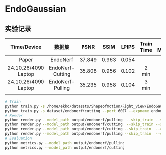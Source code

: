 # EndoGaussian


## 实验记录

|     Time/Device      |      数据集      |  PSNR  | SSIM  | LPIPS | Train Time | GPU Memory | 迭代次数 |
| :------------------: | :--------------: | :----: | :---: | :---: | :--------: | :--------: | :------: |
|        Paper         |     EndoNerf     | 37.849 | 0.963 | 0.054 |            |            |          |
| 24.10.26/4090 Laptop | EndoNerf-Cutting | 35.808 | 0.956 | 0.102 |   2 min    |    5 GB    |  1K+3K   |
| 24.10.26/4090 Laptop | EndoNerf-Pulling | 35.235 | 0.958 | 0.104 |   3 min    |    3 GB    |  1K+3K   |
|                      |                  |        |       |       |            |            |          |

```bash
# Train
python train.py -s /home/ekko/datasets/Shapeofmotion/Right_view/EndoGaussian/datasets/EndoNeRF/cutting_tissues_twice --port 6017 --expname endonerf/cutting --configs arguments/endonerf/cutting.py 
python train.py -s dataset/endonerf/cutting --port 6017 --expname endonerf/cutting --configs arguments/endonerf/cutting.py
# Render
python render.py --model_path output/endonerf/pulling  --skip_train --skip_video --configs arguments/endonerf/pulling.py
python render.py --model_path output/endonerf/cutting  --skip_train --skip_video --configs arguments/endonerf/cutting.py
python render.py --model_path output/endonerf/cutting --skip_train  --configs arguments/endonerf/cutting.py
python render.py --model_path output/endonerf/pulling --skip_train  --configs arguments/endonerf/pulling.py
# Evaluation
python metrics.py --model_path output/endonerf/pulling
python metrics.py --model_path output/endonerf/cutting
```


